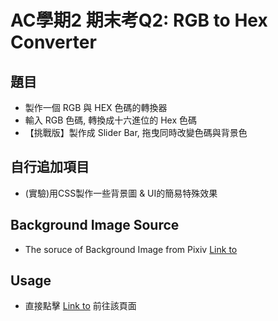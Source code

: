 # AC學期2 期末考Q2:  RGB to Hex Converter

## 題目
- 製作一個 RGB 與 HEX 色碼的轉換器
- 輸入 RGB 色碼, 轉換成十六進位的 Hex 色碼
- 【挑戰版】製作成 Slider Bar, 拖曳同時改變色碼與背景色

## 自行追加項目
- (實驗)用CSS製作一些背景圖 & UI的簡易特殊效果

## Background Image Source
- The soruce of Background Image from Pixiv [Link to](https://www.pixiv.net/member_illust.php?mode=medium&illust_id=62288977)

## Usage
- 直接點擊 [Link to](https://lastor-chen.github.io/RGB2Hex/) 前往該頁面
